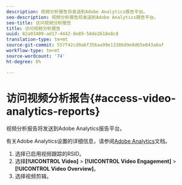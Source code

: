 ```yaml
---
description: 视频分析报告将发送到Adobe Analytics报告平台。
seo-description: 视频分析报告将发送到Adobe Analytics报告平台。
seo-title: 访问视频分析报告
title: 访问视频分析报告
uuid: 82a03409-ad17-4442-8e89-58de2618e8c8
translation-type: tm+mt
source-git-commit: 557f42cd9a6f356aa99e13386d9e8d65e043a6af
workflow-type: tm+mt
source-wordcount: '74'
ht-degree: 0%

---
```



# 访问视频分析报告{#access-video-analytics-reports}

视频分析报告将发送到Adobe Analytics报告平台。

有关Adobe Analytics设置的详细信息，请参阅[Adobe Analytics](https://microsite.omniture.com/t2/help/en_US/reference/)文档。
1. 选择已启用视频跟踪的RSID。
1. 选择&#x200B;**[!UICONTROL Video]** > **[!UICONTROL Video Engagement]** > **[!UICONTROL Video Overview]**。
1. 选择视频剪辑。